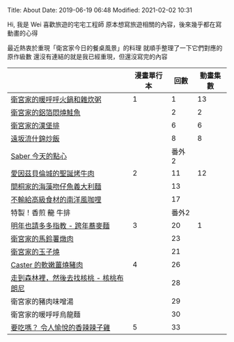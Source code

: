 Title: About
Date: 2019-06-19 06:48
Modified: 2021-02-02 10:31

Hi, 我是 Wei
喜歡旅遊的宅宅工程師
原本想寫旅遊相關的內容，後來幾乎都在寫動畫的心得

最近熱衷於重現「衛宮家今日的餐桌風景」的料理
就順手整理了一下它們對應的原作級數
還沒有連結的就是我已經重現，但還沒寫完的內容

| | 漫畫單行本 | 回數 | 動畫集數 |
| --- | --- | --- | --- |
| [衛宮家的暖呼呼火鍋和雜炊粥]({filename}/posts/cook/2021/5-emyia-s-hotpot-and-zousui.md) | 1 | 1 | 13 |
| [衛宮家的鋁箔悶燒鮭魚]({filename}/posts/cook/2020/1-emiya-s-salmon.md) |  | 2 | 2 |
| [衛宮家的漢堡排]({filename}/posts/cook/2020/2-emiya-s-hamburger.md) | | 6 | 6 |
| [遠坂流什錦炒飯]({filename}/posts/cook/2020/3-tohsaka-fired-rice.md) | | 8 | 8 |
| [Saber 今天的點心]({filename}/posts/cook/2020/6-saber-s-snack.md) | | 番外 2 | |
| [愛因茲貝倫城的聖誕烤牛肉]({filename}/posts/cook/2020/7-roast-beef-in-einzbern-castle.md) | 2 | 11 | 12 |
| [間桐家的海藻吻仔魚義大利麵]({filename}/posts/cook/2020/5-matou-s-seaweed-whitebait-pasta.md) | | 13 | |
| [不輸給高級食材的南洋風咖哩]({filename}/posts/cook/2021/6-emiya-south-eastern-style-curry.md) | | 17 | |
| 特製！香煎 ~~龍~~ 牛排 | | 番外2| |
| [明年也請多多指教 - 跨年蕎麥麵]({filename}/posts/cook/2021/1-new-year-soba-noodles.md) | 3 | 20 | 1 |
| [衛宮家的馬鈴薯燉肉]({filename}/posts/cook/2020/4-emiya-s-potato-stew.md) | | 23 | |
| [衛宮家的玉子燒]({filename}/posts/cook/2021/2-emiya-s-omelet.md) | | 21 | |
| [Caster 的軟嫩薑燒豬肉]({filename}/posts/cook/2021/3-caster-s-syogayaki.md) | 4 | 26 | |
| [走到森林裡，然後去找核桃 - 核桃布朗尼]({filename}/posts/cook/2021/4-sara-s-walnut-brownie.md) | | 28 | |
| 衛宮家的豬肉味噌湯 | | 29 | |
| 衛宮家的暖呼呼烏龍麵 | | 30 | |
| [要吃嗎？ 令人愉悅的香辣辣子雞]({filename}/posts/cook/2020/8-wanna-eat-yorokobe-spicy-chicken.md) | 5 | 33 | |
